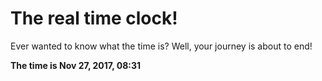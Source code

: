 # The real time clock!

Ever wanted to know what the time is? Well, your journey is about to end!

**The time is Nov 27, 2017, 08:31**